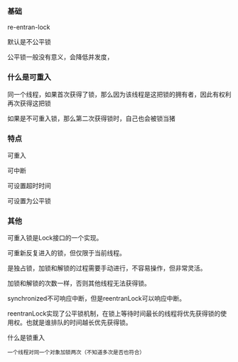 ### 基础

re-entran-lock

默认是不公平锁

公平锁一般没有意义，会降低并发度， 

### 什么是可重入

同一个线程，如果首次获得了锁，那么因为该线程是这把锁的拥有者，因此有权利再次获得这把锁

如果是不可重入锁，那么第二次获得锁时，自己也会被锁当猪

### 特点

可重入

可中断

可设置超时时间

可设置为公平锁


### 其他

可重入锁是Lock接口的一个实现。

可重新反复进入的锁，但仅限于当前线程。

是独占锁，加锁和解锁的过程需要手动进行，不容易操作，但非常灵活。

加锁和解锁的次数一样，否则其他线程无法获得锁。

synchronized不可响应中断，但是reentranLock可以响应中断。

reentranLock实现了公平锁机制，在锁上等待时间最长的线程将优先获得锁的使用权。也就是谁排队的时间越长优先获得锁。

什么是锁重入

    一个线程对同一个对象加锁两次（不知道多次是否也符合）

